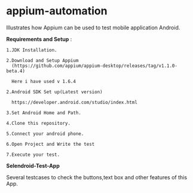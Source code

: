# appium-automation
Illustrates how Appium can be used to test mobile application Android.

  **Requirements and Setup** :
  
    1.JDK Installation.
    
    2.Download and Setup Appium 
      (https://github.com/appium/appium-desktop/releases/tag/v1.1.0-beta.4)
    
      Here i have used v 1.6.4
      
    2.Android SDK Set up(Latest version)
    
      https://developer.android.com/studio/index.html
      
    3.Set Android Home and Path.
    
    4.Clone this repository.
    
    5.Connect your android phone.
    
    6.Open Project and Write the test

    7.Execute your test.


**Selendroid-Test-App**
  
   Several testcases to check the buttons,text box and other features of this App.
